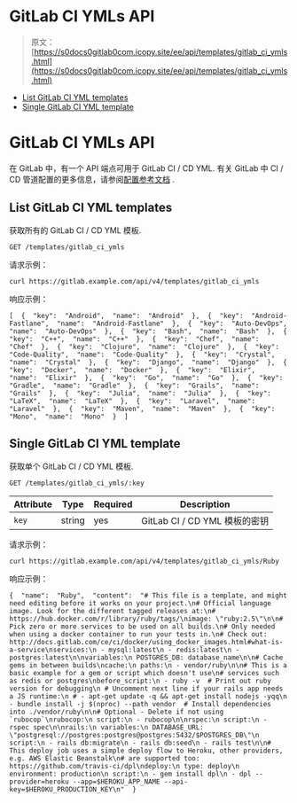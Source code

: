 # GitLab CI YMLs API

> 原文：[https://s0docs0gitlab0com.icopy.site/ee/api/templates/gitlab_ci_ymls.html](https://s0docs0gitlab0com.icopy.site/ee/api/templates/gitlab_ci_ymls.html)

*   [List GitLab CI YML templates](#list-gitlab-ci-yml-templates)
*   [Single GitLab CI YML template](#single-gitlab-ci-yml-template)

# GitLab CI YMLs API[](#gitlab-ci-ymls-api "Permalink")

在 GitLab 中，有一个 API 端点可用于 GitLab CI / CD YML. 有关 GitLab 中 CI / CD 管道配置的更多信息，请参阅[配置参考文档](../../ci/yaml/README.html) .

## List GitLab CI YML templates[](#list-gitlab-ci-yml-templates "Permalink")

获取所有的 GitLab CI / CD YML 模板.

```
GET /templates/gitlab_ci_ymls 
```

请求示例：

```
curl https://gitlab.example.com/api/v4/templates/gitlab_ci_ymls 
```

响应示例：

```
[  {  "key":  "Android",  "name":  "Android"  },  {  "key":  "Android-Fastlane",  "name":  "Android-Fastlane"  },  {  "key":  "Auto-DevOps",  "name":  "Auto-DevOps"  },  {  "key":  "Bash",  "name":  "Bash"  },  {  "key":  "C++",  "name":  "C++"  },  {  "key":  "Chef",  "name":  "Chef"  },  {  "key":  "Clojure",  "name":  "Clojure"  },  {  "key":  "Code-Quality",  "name":  "Code-Quality"  },  {  "key":  "Crystal",  "name":  "Crystal"  },  {  "key":  "Django",  "name":  "Django"  },  {  "key":  "Docker",  "name":  "Docker"  },  {  "key":  "Elixir",  "name":  "Elixir"  },  {  "key":  "Go",  "name":  "Go"  },  {  "key":  "Gradle",  "name":  "Gradle"  },  {  "key":  "Grails",  "name":  "Grails"  },  {  "key":  "Julia",  "name":  "Julia"  },  {  "key":  "LaTeX",  "name":  "LaTeX"  },  {  "key":  "Laravel",  "name":  "Laravel"  },  {  "key":  "Maven",  "name":  "Maven"  },  {  "key":  "Mono",  "name":  "Mono"  }  ] 
```

## Single GitLab CI YML template[](#single-gitlab-ci-yml-template "Permalink")

获取单个 GitLab CI / CD YML 模板.

```
GET /templates/gitlab_ci_ymls/:key 
```

| Attribute | Type | Required | Description |
| --- | --- | --- | --- |
| `key` | string | yes | GitLab CI / CD YML 模板的密钥 |

请求示例：

```
curl https://gitlab.example.com/api/v4/templates/gitlab_ci_ymls/Ruby 
```

响应示例：

```
{  "name":  "Ruby",  "content":  "# This file is a template, and might need editing before it works on your project.\n# Official language image. Look for the different tagged releases at:\n# https://hub.docker.com/r/library/ruby/tags/\nimage: \"ruby:2.5\"\n\n# Pick zero or more services to be used on all builds.\n# Only needed when using a docker container to run your tests in.\n# Check out: http://docs.gitlab.com/ce/ci/docker/using_docker_images.html#what-is-a-service\nservices:\n - mysql:latest\n - redis:latest\n - postgres:latest\n\nvariables:\n POSTGRES_DB: database_name\n\n# Cache gems in between builds\ncache:\n paths:\n - vendor/ruby\n\n# This is a basic example for a gem or script which doesn't use\n# services such as redis or postgres\nbefore_script:\n - ruby -v  # Print out ruby version for debugging\n # Uncomment next line if your rails app needs a JS runtime:\n # - apt-get update -q && apt-get install nodejs -yqq\n - bundle install -j $(nproc) --path vendor  # Install dependencies into ./vendor/ruby\n\n# Optional - Delete if not using `rubocop`\nrubocop:\n script:\n - rubocop\n\nrspec:\n script:\n - rspec spec\n\nrails:\n variables:\n DATABASE_URL: \"postgresql://postgres:postgres@postgres:5432/$POSTGRES_DB\"\n script:\n - rails db:migrate\n - rails db:seed\n - rails test\n\n# This deploy job uses a simple deploy flow to Heroku, other providers, e.g. AWS Elastic Beanstalk\n# are supported too: https://github.com/travis-ci/dpl\ndeploy:\n type: deploy\n environment: production\n script:\n - gem install dpl\n - dpl --provider=heroku --app=$HEROKU_APP_NAME --api-key=$HEROKU_PRODUCTION_KEY\n"  } 
```